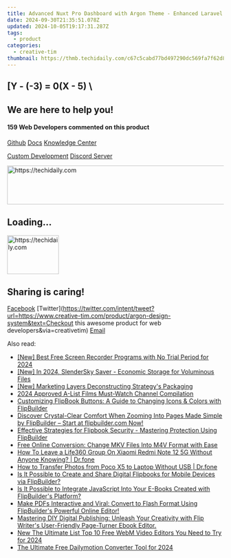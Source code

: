 ```yaml
---
title: Advanced Nuxt Pro Dashboard with Argon Theme - Enhanced Laravel Integration by Creative Tim
date: 2024-09-30T21:35:51.078Z
updated: 2024-10-05T19:17:31.287Z
tags:
  - product
categories:
  - creative-tim
thumbnail: https://thmb.techidaily.com/c67c5cabd77bd497290dc569fa7f62d814f0daa9ae95d19e4c91539b2a1b2dd0.jpg
---
```


## \[Y - (-3) = 0(X - 5) \

## We are here to help you!

#### 159 Web Developers commented on this product

[Github](https://github.com/creativetimofficial/argon-design-system) [Docs](https://tools.techidaily.com/creative-tim/products/) [Knowledge Center](https://tools.techidaily.com/creative-tim/products/) 

[Custom Development](https://tools.techidaily.com/creative-tim/products/) [Discord Server](https://discord.com/invite/FhCJCaHdQa) 

<!-- affiliate ads begin -->
<a href="https://ephamedtechinc.pxf.io/c/5597632/2137216/26400" target="_top" id="2137216">
  <img src="//a.impactradius-go.com/display-ad/26400-2137216" border="0" alt="https://techidaily.com" width="728" height="90"/>
</a>
<img height="0" width="0" src="https://ephamedtechinc.pxf.io/i/5597632/2137216/26400" style="position:absolute;visibility:hidden;" border="0" />
<!-- affiliate ads end -->

## Loading...

<!-- affiliate ads begin -->
<a href="https://aligracehair.sjv.io/c/5597632/2135364/19272" target="_top" id="2135364">
  <img src="//a.impactradius-go.com/display-ad/19272-2135364" border="0" alt="https://techidaily.com" width="120" height="90"/>
</a>
<img height="0" width="0" src="https://aligracehair.sjv.io/i/5597632/2135364/19272" style="position:absolute;visibility:hidden;" border="0" />
<!-- affiliate ads end -->

## Sharing is caring!

[Facebook](https://www.facebook.com/sharer/sharer.php?u=https://www.creative-tim.com/product/argon-design-system?src=sdkpreparse) [Twitter](https://twitter.com/intent/tweet?url=https://www.creative-tim.com/product/argon-design-system&text=Checkout this awesome product for web developers&via=creativetim) [Email](https://tools.techidaily.com/creative-tim/products/)

<ins class="adsbygoogle"
     style="display:block"
     data-ad-format="autorelaxed"
     data-ad-client="ca-pub-7571918770474297"
     data-ad-slot="1223367746"></ins>

<ins class="adsbygoogle"
     style="display:block"
     data-ad-client="ca-pub-7571918770474297"
     data-ad-slot="8358498916"
     data-ad-format="auto"
     data-full-width-responsive="true"></ins>

<span class="atpl-alsoreadstyle">Also read:</span>
<div><ul>
<li><a href="https://screen-activity-recording.techidaily.com/new-best-free-screen-recorder-programs-with-no-trial-period-for-2024/"><u>[New] Best Free Screen Recorder Programs with No Trial Period for 2024</u></a></li>
<li><a href="https://fox-helps.techidaily.com/new-in-2024-slendersky-saver-economic-storage-for-voluminous-files/"><u>[New] In 2024, SlenderSky Saver - Economic Storage for Voluminous Files</u></a></li>
<li><a href="https://extra-skills.techidaily.com/new-marketing-layers-deconstructing-strategys-packaging/"><u>[New] Marketing Layers Deconstructing Strategy's Packaging</u></a></li>
<li><a href="https://youtube-clips.techidaily.com/2024-approved-a-list-films-must-watch-channel-compilation/"><u>2024 Approved A-List Films Must-Watch Channel Compilation</u></a></li>
<li><a href="https://win-fantastic.techidaily.com/customizing-flipbook-buttons-a-guide-to-changing-icons-and-colors-with-flipbuilder/"><u>Customizing FlipBook Buttons: A Guide to Changing Icons & Colors with FlipBuilder</u></a></li>
<li><a href="https://win-fantastic.techidaily.com/discover-crystal-clear-comfort-when-zooming-into-pages-made-simple-by-flipbuilder-start-at-flipbuildercom-now/"><u>Discover Crystal-Clear Comfort When Zooming Into Pages Made Simple by FlipBuilder – Start at flipbuilder.com Now!</u></a></li>
<li><a href="https://win-fantastic.techidaily.com/effective-strategies-for-flipbook-security-mastering-protection-using-flipbuilder/"><u>Effective Strategies for Flipbook Security - Mastering Protection Using FlipBuilder</u></a></li>
<li><a href="https://tech-recovery.techidaily.com/free-online-conversion-change-mkv-files-into-m4v-format-with-ease/"><u>Free Online Conversion: Change MKV Files Into M4V Format with Ease</u></a></li>
<li><a href="https://location-social.techidaily.com/how-to-leave-a-life360-group-on-xiaomi-redmi-note-12-5g-without-anyone-knowing-drfone-by-drfone-virtual-android/"><u>How To Leave a Life360 Group On Xiaomi Redmi Note 12 5G Without Anyone Knowing? | Dr.fone</u></a></li>
<li><a href="https://android-transfer.techidaily.com/how-to-transfer-photos-from-poco-x5-to-laptop-without-usb-drfone-by-drfone-transfer-from-android-transfer-from-android/"><u>How to Transfer Photos from Poco X5 to Laptop Without USB | Dr.fone</u></a></li>
<li><a href="https://win-fantastic.techidaily.com/is-it-possible-to-create-and-share-digital-flipbooks-for-mobile-devices-via-flipbuilder/"><u>Is It Possible to Create and Share Digital Flipbooks for Mobile Devices via FlipBuilder?</u></a></li>
<li><a href="https://win-fantastic.techidaily.com/is-it-possible-to-integrate-javascript-into-your-e-books-created-with-flipbuilders-platform/"><u>Is It Possible to Integrate JavaScript Into Your E-Books Created with FlipBuilder's Platform?</u></a></li>
<li><a href="https://win-fantastic.techidaily.com/make-pdfs-interactive-and-viral-convert-to-flash-format-using-flipbuilders-powerful-online-editor/"><u>Make PDFs Interactive and Viral: Convert to Flash Format Using FlipBuilder's Powerful Online Editor!</u></a></li>
<li><a href="https://win-fantastic.techidaily.com/mastering-diy-digital-publishing-unleash-your-creativity-with-flip-writers-user-friendly-page-turner-ebook-editor/"><u>Mastering DIY Digital Publishing: Unleash Your Creativity with Flip Writer's User-Friendly Page-Turner Ebook Editor.</u></a></li>
<li><a href="https://ai-video-tools.techidaily.com/new-the-ultimate-list-top-10-free-webm-video-editors-you-need-to-try-for-2024/"><u>New The Ultimate List Top 10 Free WebM Video Editors You Need to Try for 2024</u></a></li>
<li><a href="https://smart-video-creator.techidaily.com/the-ultimate-free-dailymotion-converter-tool-for-2024/"><u>The Ultimate Free Dailymotion Converter Tool for 2024</u></a></li>
</ul></div>

